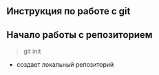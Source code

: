 ## Инструкция по работе с git

## Начало работы с репозиторием
> git init

* создает локальный репозиторий 
